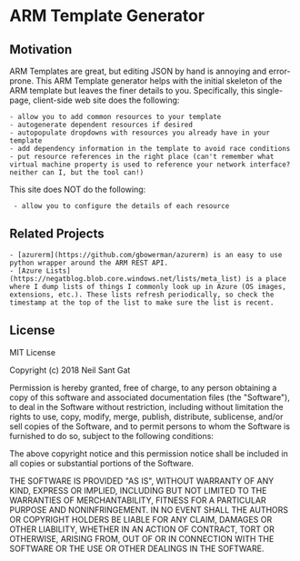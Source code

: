 ARM Template Generator
======================

Motivation
----------

ARM Templates are great, but editing JSON by hand is annoying and error-prone. This ARM Template generator helps with the initial skeleton of the ARM template but leaves the finer details to you. Specifically, this single-page, client-side web site does the following:

    - allow you to add common resources to your template
    - autogenerate dependent resources if desired
    - autopopulate dropdowns with resources you already have in your template
    - add dependency information in the template to avoid race conditions
    - put resource references in the right place (can't remember what virtual machine property is used to reference your network interface? neither can I, but the tool can!)

This site does NOT do the following:

     - allow you to configure the details of each resource


Related Projects
----------------

	- [azurerm](https://github.com/gbowerman/azurerm) is an easy to use python wrapper around the ARM REST API.
	- [Azure Lists](https://negatblog.blob.core.windows.net/lists/meta_list) is a place where I dump lists of things I commonly look up in Azure (OS images, extensions, etc.). These lists refresh periodically, so check the timestamp at the top of the list to make sure the list is recent.


License
-------

MIT License

Copyright (c) 2018 Neil Sant Gat

Permission is hereby granted, free of charge, to any person obtaining a copy
of this software and associated documentation files (the "Software"), to deal
in the Software without restriction, including without limitation the rights
to use, copy, modify, merge, publish, distribute, sublicense, and/or sell
copies of the Software, and to permit persons to whom the Software is
furnished to do so, subject to the following conditions:

The above copyright notice and this permission notice shall be included in all
copies or substantial portions of the Software.

THE SOFTWARE IS PROVIDED "AS IS", WITHOUT WARRANTY OF ANY KIND, EXPRESS OR
IMPLIED, INCLUDING BUT NOT LIMITED TO THE WARRANTIES OF MERCHANTABILITY,
FITNESS FOR A PARTICULAR PURPOSE AND NONINFRINGEMENT. IN NO EVENT SHALL THE
AUTHORS OR COPYRIGHT HOLDERS BE LIABLE FOR ANY CLAIM, DAMAGES OR OTHER
LIABILITY, WHETHER IN AN ACTION OF CONTRACT, TORT OR OTHERWISE, ARISING FROM,
OUT OF OR IN CONNECTION WITH THE SOFTWARE OR THE USE OR OTHER DEALINGS IN THE
SOFTWARE.